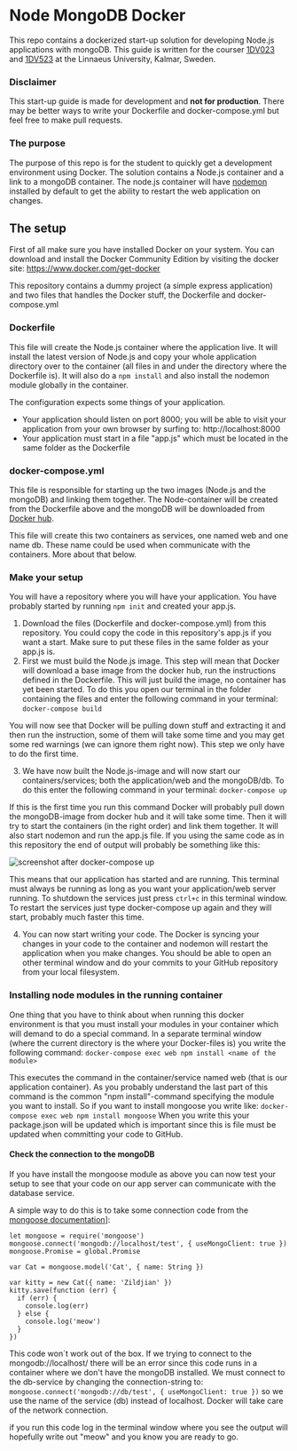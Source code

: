 # Node MongoDB Docker

This repo contains a dockerized start-up solution for developing Node.js applications with mongoDB. This guide is written for the courser [1DV023](https://coursepress.lnu.se/kurs/serverbaserad-webbprogrammering/) and [1DV523](https://coursepress.lnu.se/kurs/server-based-web-programming/) at the Linnaeus University, Kalmar, Sweden.

### Disclaimer
This start-up guide is made for development and **not for production**. There may be better ways to write your Dockerfile and docker-compose.yml but feel free to make pull requests.

### The purpose
The purpose of this repo is for the student to quickly get a development environment using Docker. The solution contains a Node.js container and a link to a mongoDB container. The node.js container will have [nodemon](https://github.com/remy/nodemon) installed by default to get the ability to restart the web application on changes.

## The setup
First of all make sure you have installed Docker on your system. You can download and install the Docker Community Edition by visiting the docker site: https://www.docker.com/get-docker

This repository contains a dummy project (a simple express application) and two files that handles the Docker stuff, the Dockerfile and docker-compose.yml

### Dockerfile
This file will create the Node.js container where the application live. It will install the latest version of Node.js and copy your whole application directory over to the container (all files in and under the directory where the Dockerfile is). It will also do a `npm install` and also install the nodemon module globally in the container.

The configuration expects some things of your application.

* Your application should listen on port 8000; you will be able to visit your application from your own browser by surfing to:
http://localhost:8000
* Your application must start in a file "app.js" which must be located in the same folder as the Dockerfile

### docker-compose.yml
This file is responsible for starting up the two images (Node.js and the mongoDB) and linking them together. The Node-container will be created from the Dockerfile above and the mongoDB will be downloaded from [Docker hub](https://hub.docker.com/).

This file will create this two containers as services, one named web and one name db. These name could be used when communicate with the containers. More about that below.

### Make your setup
You will have a repository where you will have your application. You have probably started by running `npm init` and created your app.js.

1. Download the files (Dockerfile and docker-compose.yml) from this repository. You could copy the code in this repository's app.js if you want a start. Make sure to put these files in the same folder as your app.js is.
2. First we must build the Node.js image. This step will mean that Docker will download a base image from the docker hub, run the instructions defined in the Dockerfile. This will just build the image, no container has yet been started.
To do this you open our terminal in the folder containing the files and enter the following command in your terminal:
`docker-compose build`

You will now see that Docker will be pulling down stuff and extracting it and then run the instruction, some of them will take some time and you may get some red warnings (we can ignore them right now). This step we only have to do the first time.

3. We have now built the Node.js-image and will now start our containers/services; both the application/web and the mongoDB/db. To do this enter the following command in your terminal:
`docker-compose up`

If this is the first time you run this command Docker will probably pull down the mongoDB-image from docker hub and it will take some time. Then it will try to start the containers (in the right order) and link them together. It will also start nodemon and run the app.js file. If you using the same code as in this repository the end of output will probably be something like this:

![screenshot after docker-compose up](#)

This means that our application has started and are running. This terminal must always be running as long as you want your application/web server running. To shutdown the services just press `ctrl+c` in this terminal window. To restart the services just type docker-compose up again and they will start, probably much faster this time.

4. You can now start writing your code. The Docker is syncing your changes in your code to the container and nodemon will restart the application when you make changes. You should be able to open an other terminal window and do your commits to your GitHub repository from your local filesystem.

### Installing node modules in the running container
One thing that you have to think about when running this docker environment is that you must install your modules in your container which will demand to do a special command. In a separate terminal window (where the current directory is the where your Docker-files is) you write the following command:
`docker-compose exec web npm install <name of the module>`

This executes the command in the container/service named web (that is our application container). As you probably understand the last part of this command is the common "npm install"-command specifying the module you want to install. So if you want to install mongoose you write like:
`docker-compose exec web npm install mongoose`
When you write this your package.json will be updated which is important since this is file must be updated when committing your code to GitHub.

#### Check the connection to the mongoDB
If you have install the mongoose module as above you can now test your setup to see that your code on our app server can communicate with the database service.

A simple way to do this is to take some connection code from the [mongoose documentation](http://mongoosejs.com/)]:

```
let mongoose = require('mongoose')
mongoose.connect('mongodb://localhost/test', { useMongoClient: true })
mongoose.Promise = global.Promise

var Cat = mongoose.model('Cat', { name: String })

var kitty = new Cat({ name: 'Zildjian' })
kitty.save(function (err) {
  if (err) {
    console.log(err)
  } else {
    console.log('meow')
  }
})
```
This code won´t work out of the box. If we trying to connect to the mongodb://localhost/ there will be an error since this code runs in a container where we don't have the mongoDB installed. We must connect to the db-service by changing the connection-string to:
`mongoose.connect('mongodb://db/test', { useMongoClient: true })`
so we use the name of the service (db) instead of localhost. Docker will take care of the network connection.

if you run this code log in the terminal window where you see the output will hopefully write out "meow" and you know you are ready to go.

